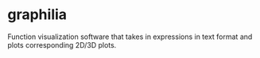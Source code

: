 # graphilia
Function visualization software that takes in expressions in text format and plots corresponding 2D/3D plots.
